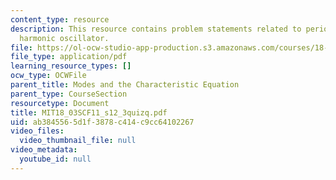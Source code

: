 ```yaml
---
content_type: resource
description: This resource contains problem statements related to period of the simple
  harmonic oscillator.
file: https://ol-ocw-studio-app-production.s3.amazonaws.com/courses/18-03sc-differential-equations-fall-2011/ab3845565d1f3878c414c9cc64102267_MIT18_03SCF11_s12_3quizq.pdf
file_type: application/pdf
learning_resource_types: []
ocw_type: OCWFile
parent_title: Modes and the Characteristic Equation
parent_type: CourseSection
resourcetype: Document
title: MIT18_03SCF11_s12_3quizq.pdf
uid: ab384556-5d1f-3878-c414-c9cc64102267
video_files:
  video_thumbnail_file: null
video_metadata:
  youtube_id: null
---
```


